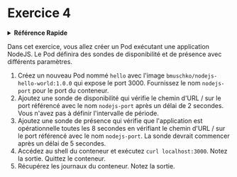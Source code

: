 # Exercice 4

<details>
<summary><b>Référence Rapide</b></summary>
<p>

* Espace de noms : `default`<br>
* Documentation : [Configurer les probes](https://kubernetes.io/docs/tasks/configure-pod-container/configure-liveness-readiness-startup-probes/)

</p>
</details>

Dans cet exercice, vous allez créer un Pod exécutant une application NodeJS. Le Pod définira des sondes de disponibilité et de présence avec différents paramètres.


1. Créez un nouveau Pod nommé `hello` avec l'image `bmuschko/nodejs-hello-world:1.0.0` qui expose le port 3000. Fournissez le nom `nodejs-port` pour le port du conteneur.
2. Ajoutez une sonde de disponibilité qui vérifie le chemin d'URL / sur le port référencé avec le nom `nodejs-port` après un délai de 2 secondes. Vous n'avez pas à définir l'intervalle de période.
3. Ajoutez une sonde de présence qui vérifie que l'application est opérationnelle toutes les 8 secondes en vérifiant le chemin d'URL / sur le port référencé avec le nom `nodejs-port`. La sonde devrait commencer après un délai de 5 secondes.
4. Accédez au shell du conteneur et exécutez `curl localhost:3000`. Notez la sortie. Quittez le conteneur.
5. Récupérez les journaux du conteneur. Notez la sortie.